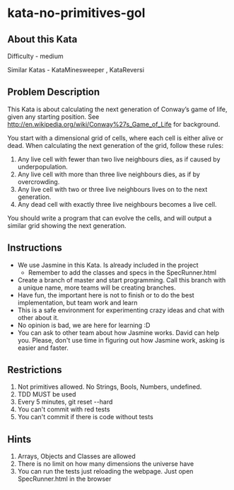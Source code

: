 # kata-no-primitives-gol

## About this Kata

Difficulty - medium

Similar Katas - KataMinesweeper , KataReversi

## Problem Description

This Kata is about calculating the next generation of Conway’s game of life, given any starting position. See http://en.wikipedia.org/wiki/Conway%27s_Game_of_Life for background.

You start with a dimensional grid of cells, where each cell is either alive or dead. When calculating the next generation of the grid, follow these rules:

   1. Any live cell with fewer than two live neighbours dies, as if caused by underpopulation.
   2. Any live cell with more than three live neighbours dies, as if by overcrowding.
   3. Any live cell with two or three live neighbours lives on to the next generation.
   4. Any dead cell with exactly three live neighbours becomes a live cell.

You should write a program that can evolve the cells, and will output a similar grid showing the next generation.

## Instructions

  - We use Jasmine in this Kata. Is already included in the project
    - Remember to add the classes and specs in the SpecRunner.html
  - Create a branch of master and start programming. Call this branch with a unique name, more teams will be creating branches.
  - Have fun, the important here is not to finish or to do the best implementation, but team work and learn
  - This is a safe environment for experimenting crazy ideas and chat with other about it.
  - No opinion is bad, we are here for learning :D
  - You can ask to other team about how Jasmine works. David can help you. Please, don't use time in figuring out how Jasmine work, asking is easier and faster.

## Restrictions

  1. Not primitives allowed. No Strings, Bools, Numbers, undefined.
  2. TDD MUST be used
  3. Every 5 minutes, git reset --hard
  4. You can't commit with red tests
  5. You can't commit if there is code without tests
  
## Hints

  1. Arrays, Objects and Classes are allowed
  2. There is no limit on how many dimensions the universe have
  3. You can run the tests just reloading the webpage. Just open SpecRunner.html in the browser
